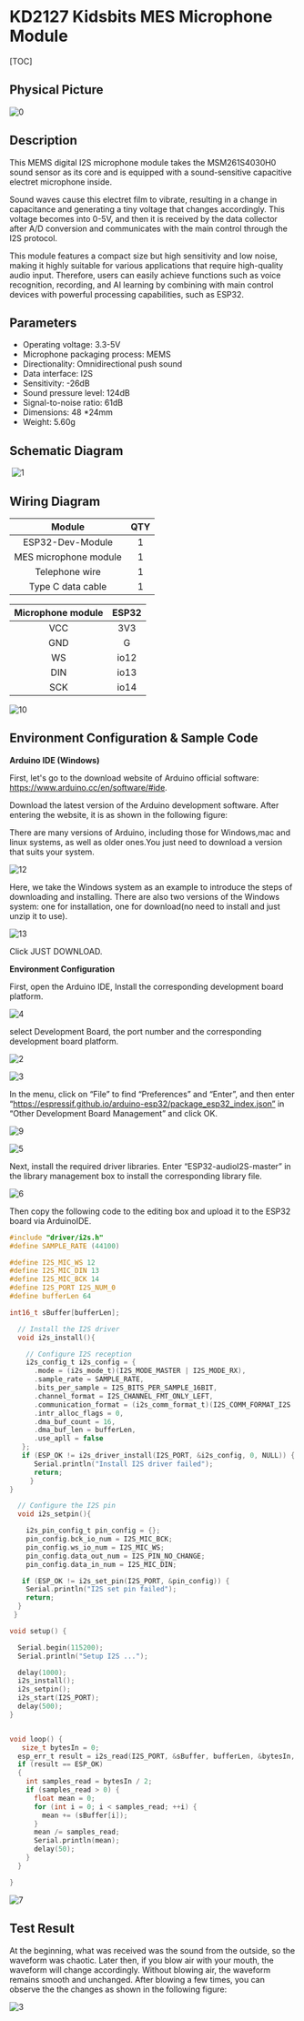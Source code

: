 # KD2127 Kidsbits MES Microphone Module

[TOC]

## Physical Picture

![0](./media/0.png)

## Description

This MEMS digital I2S microphone module takes the MSM261S4030H0 sound sensor as its core and is equipped with a sound-sensitive capacitive electret microphone inside. 

Sound waves cause this electret film to vibrate, resulting in a change in capacitance and generating a tiny voltage that changes accordingly. This voltage becomes into 0-5V, and then it is received by the data collector after A/D conversion and communicates with the main control through the I2S protocol. 

This module features a compact size but high sensitivity and low noise, making it highly suitable for various applications that require high-quality audio input. Therefore, users can easily achieve functions such as voice recognition, recording, and AI learning by combining with main control devices with powerful processing capabilities, such as ESP32.

## Parameters

- Operating voltage: 3.3-5V
- Microphone packaging process: MEMS
- Directionality: Omnidirectional push sound
- Data interface: I2S
- Sensitivity: -26dB
- Sound pressure level: 124dB
- Signal-to-noise ratio: 61dB
- Dimensions: 48 *24mm
- Weight: 5.60g

## Schematic Diagram

​	![1](./media/1.png)

## Wiring Diagram

|      **Module**       | QTY  |
| :-------------------: | :--: |
|   ESP32-Dev-Module    |  1   |
| MES microphone module |  1   |
|    Telephone wire     |  1   |
|   Type C data cable   |  1   |

| Microphone module | ESP32 |
| :---------------: | :---: |
|        VCC        |  3V3  |
|        GND        |   G   |
|        WS         | io12  |
|        DIN        | io13  |
|        SCK        | io14  |

![10](./media/10.png)

## Environment Configuration & Sample Code

**Arduino IDE (Windows)**

First, let's go to the download website of Arduino official software: https://www.arduino.cc/en/software/#ide.   

Download the latest version of the Arduino development software. After entering the website, it is as shown in the following figure:

There are many versions of Arduino, including those for Windows,mac and linux systems, as well as older ones.You just need to download a version that suits your system.

![12](./media/12.png)

Here, we take the Windows system as an example to introduce the steps of downloading and installing. There are also two versions of the Windows system: one for installation, one for download(no need to install and just unzip it to use).

![13](./media/13.png)

Click JUST DOWNLOAD.

**Environment Configuration**

First, open the Arduino IDE, Install the corresponding development board platform.

![4](./media/4.png)

select Development Board, the port number and the corresponding development board platform.

![2](./media/2.png)

![3](./media/3.png)



In the menu, click on “File” to find “Preferences” and “Enter”, and then enter “https://espressif.github.io/arduino-esp32/package_esp32_index.json” in “Other Development Board Management” and click OK.

![9](./media/9.png)

![5](./media/5.png)

Next, install the required driver libraries. Enter “ESP32-audioI2S-master” in the library management box to install the corresponding library file.

![6](./media/6.png)

Then copy the following code to the editing box and upload it to the ESP32 board via ArduinoIDE.

```c
#include "driver/i2s.h"
#define SAMPLE_RATE (44100)

#define I2S_MIC_WS 12
#define I2S_MIC_DIN 13
#define I2S_MIC_BCK 14
#define I2S_PORT I2S_NUM_0
#define bufferLen 64

int16_t sBuffer[bufferLen];

  // Install the I2S driver
  void i2s_install(){

    // Configure I2S reception
    i2s_config_t i2s_config = {
      .mode = (i2s_mode_t)(I2S_MODE_MASTER | I2S_MODE_RX),
      .sample_rate = SAMPLE_RATE,
      .bits_per_sample = I2S_BITS_PER_SAMPLE_16BIT,  
      .channel_format = I2S_CHANNEL_FMT_ONLY_LEFT,
      .communication_format = (i2s_comm_format_t)(I2S_COMM_FORMAT_I2S | I2S_COMM_FORMAT_I2S_MSB),
      .intr_alloc_flags = 0,
      .dma_buf_count = 16,
      .dma_buf_len = bufferLen,
      .use_apll = false      
   };
   if (ESP_OK != i2s_driver_install(I2S_PORT, &i2s_config, 0, NULL)) {
      Serial.println("Install I2S driver failed");
      return;
     }  
}

  // Configure the I2S pin
  void i2s_setpin(){

    i2s_pin_config_t pin_config = {};
    pin_config.bck_io_num = I2S_MIC_BCK;
    pin_config.ws_io_num = I2S_MIC_WS;
    pin_config.data_out_num = I2S_PIN_NO_CHANGE;
    pin_config.data_in_num = I2S_MIC_DIN;

   if (ESP_OK != i2s_set_pin(I2S_PORT, &pin_config)) {
    Serial.println("I2S set pin failed");
    return;
  }
 }

void setup() {

  Serial.begin(115200);
  Serial.println("Setup I2S ...");

  delay(1000);
  i2s_install();
  i2s_setpin();
  i2s_start(I2S_PORT);
  delay(500);  
}


void loop() {
   size_t bytesIn = 0;
  esp_err_t result = i2s_read(I2S_PORT, &sBuffer, bufferLen, &bytesIn, portMAX_DELAY);
  if (result == ESP_OK)
  {
    int samples_read = bytesIn / 2;
    if (samples_read > 0) {
      float mean = 0;
      for (int i = 0; i < samples_read; ++i) {
        mean += (sBuffer[i]);
      }
      mean /= samples_read;
      Serial.println(mean);
      delay(50);
    }
  }

}


```

![7](./media/7.png)

## Test Result

At the beginning, what was received was the sound from the outside, so the waveform was chaotic. Later then, if you blow air with your mouth, the waveform will change accordingly. Without blowing air, the waveform remains smooth and unchanged. After blowing a few times, you can observe the the changes as shown in the following figure:

![3](./media/3.gif)
